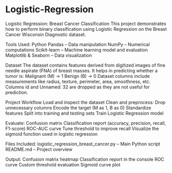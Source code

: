 # Logistic-Regression
Logistic Regression: Breast Cancer Classification
This project demonstrates how to perform binary classification using Logistic Regression on the Breast Cancer Wisconsin Diagnostic dataset.

Tools Used:
Python
Pandas – Data manipulation
NumPy – Numerical computations
Scikit-learn – Machine learning model and evaluation
Matplotlib & Seaborn – Data visualization

Dataset
The dataset contains features derived from digitized images of fine needle aspirate (FNA) of breast masses. It helps in predicting whether a tumor is:
Malignant (M) → 1
Benign (B) → 0
Dataset columns include measurements like radius, texture, perimeter, area, smoothness, etc.
Columns id and Unnamed: 32 are dropped as they are not useful for prediction.

Project Workflow
Load and inspect the dataset
Clean and preprocess:
  Drop unnecessary columns
  Encode the target (M as 1, B as 0)
  Standardize features
  Split into training and testing sets
  Train Logistic Regression model

Evaluate:
Confusion matrix
Classification report (accuracy, precision, recall, F1-score)
ROC-AUC curve
Tune threshold to improve recall
Visualize the sigmoid function used in logistic regression

Files Included:
logistic_regression_breast_cancer.py – Main Python script
README.md – Project overview

Output:
Confusion matrix heatmap
Classification report in the console
ROC curve
Custom threshold evaluation
Sigmoid curve plot
